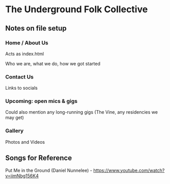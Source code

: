 # The Underground Folk Collective

## Notes on file setup

### Home / About Us
Acts as index.html

Who we are, what we do, how we got started

### Contact Us
Links to socials

### Upcoming: open mics & gigs
Could also mention any long-running gigs (The Vine, any residencies we may get)

### Gallery
Photos and Videos

## Songs for Reference
Put Me in the Ground (Daniel Nunnelee) - https://www.youtube.com/watch?v=iimNbg156K4